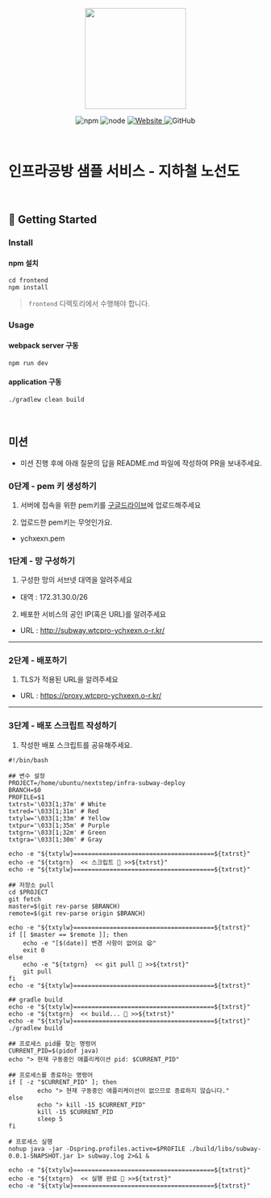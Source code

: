 <p align="center">
    <img width="200px;" src="https://raw.githubusercontent.com/woowacourse/atdd-subway-admin-frontend/master/images/main_logo.png"/>
</p>
<p align="center">
  <img alt="npm" src="https://img.shields.io/badge/npm-%3E%3D%205.5.0-blue">
  <img alt="node" src="https://img.shields.io/badge/node-%3E%3D%209.3.0-blue">
  <a href="https://edu.nextstep.camp/c/R89PYi5H" alt="nextstep atdd">
    <img alt="Website" src="https://img.shields.io/website?url=https%3A%2F%2Fedu.nextstep.camp%2Fc%2FR89PYi5H">
  </a>
  <img alt="GitHub" src="https://img.shields.io/github/license/next-step/atdd-subway-service">
</p>

<br>

# 인프라공방 샘플 서비스 - 지하철 노선도

<br>

## 🚀 Getting Started

### Install
#### npm 설치
```
cd frontend
npm install
```
> `frontend` 디렉토리에서 수행해야 합니다.

### Usage
#### webpack server 구동
```
npm run dev
```
#### application 구동
```
./gradlew clean build
```
<br>

## 미션

* 미션 진행 후에 아래 질문의 답을 README.md 파일에 작성하여 PR을 보내주세요.

### 0단계 - pem 키 생성하기

1. 서버에 접속을 위한 pem키를 [구글드라이브](https://drive.google.com/drive/folders/1dZiCUwNeH1LMglp8dyTqqsL1b2yBnzd1?usp=sharing)에 업로드해주세요

2. 업로드한 pem키는 무엇인가요.
- ychxexn.pem

### 1단계 - 망 구성하기
1. 구성한 망의 서브넷 대역을 알려주세요
- 대역 : 172.31.30.0/26

2. 배포한 서비스의 공인 IP(혹은 URL)를 알려주세요

- URL : http://subway.wtcpro-ychxexn.o-r.kr/



---

### 2단계 - 배포하기
1. TLS가 적용된 URL을 알려주세요

- URL : https://proxy.wtcpro-ychxexn.o-r.kr/

---

### 3단계 - 배포 스크립트 작성하기

1. 작성한 배포 스크립트를 공유해주세요.
```
#!/bin/bash

## 변수 설정
PROJECT=/home/ubuntu/nextstep/infra-subway-deploy
BRANCH=$0
PROFILE=$1
txtrst='\033[1;37m' # White
txtred='\033[1;31m' # Red
txtylw='\033[1;33m' # Yellow
txtpur='\033[1;35m' # Purple
txtgrn='\033[1;32m' # Green
txtgra='\033[1;30m' # Gray

echo -e "${txtylw}=======================================${txtrst}"
echo -e "${txtgrn}  << 스크립트 🧐 >>${txtrst}"
echo -e "${txtylw}=======================================${txtrst}"

## 저장소 pull
cd $PROJECT
git fetch
master=$(git rev-parse $BRANCH)
remote=$(git rev-parse origin $BRANCH)

echo -e "${txtylw}=======================================${txtrst}"
if [[ $master == $remote ]]; then
    echo -e "[$(date)] 변경 사항이 없어요 😫"
    exit 0
else
    echo -e "${txtgrn}  << git pull 🧐 >>${txtrst}"
    git pull
fi
echo -e "${txtylw}=======================================${txtrst}"

## gradle build
echo -e "${txtylw}=======================================${txtrst}"
echo -e "${txtgrn}  << build... 🧐 >>${txtrst}"
echo -e "${txtylw}=======================================${txtrst}"
./gradlew build
              
## 프로세스 pid를 찾는 명령어
CURRENT_PID=$(pidof java)
echo "> 현재 구동중인 애플리케이션 pid: $CURRENT_PID"

## 프로세스를 종료하는 명령어
if [ -z "$CURRENT_PID" ]; then
        echo "> 현재 구동중인 애플리케이션이 없으므로 종료하지 않습니다."
else
        echo "> kill -15 $CURRENT_PID"
        kill -15 $CURRENT_PID
        sleep 5
fi

# 프로세스 실행
nohup java -jar -Dspring.profiles.active=$PROFILE ./build/libs/subway-0.0.1-SNAPSHOT.jar 1> subway.log 2>&1 &

echo -e "${txtylw}=======================================${txtrst}"
echo -e "${txtgrn}  << 실행 완료 🥳 >>${txtrst}"
echo -e "${txtylw}=======================================${txtrst}"                                   
```
